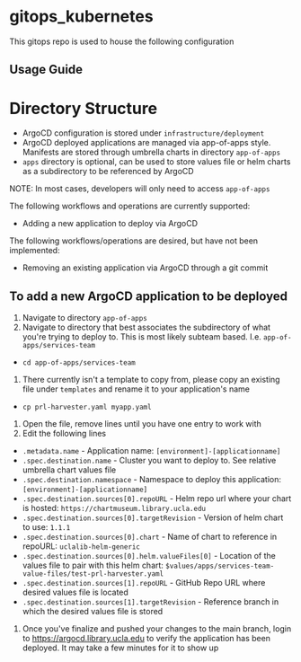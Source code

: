 # gitops_kubernetes

This gitops repo is used to house the following configuration

## Usage Guide 
Directory Structure
====================
* ArgoCD configuration is stored under `infrastructure/deployment`
* ArgoCD deployed applications are managed via app-of-apps style. Manifests are stored through umbrella charts in directory `app-of-apps`
* `apps` directory is optional, can be used to store values file or helm charts as a subdirectory to be referenced by ArgoCD

NOTE: In most cases, developers will only need to access `app-of-apps`

The following workflows and operations are currently supported:
* Adding a new application to deploy via ArgoCD

The following workflows/operations are desired, but have not been implemented:
* Removing an existing application via ArgoCD through a git commit


## To add a new ArgoCD application to be deployed
1. Navigate to directory `app-of-apps`
1. Navigate to directory that best associates the subdirectory of what you're trying to deploy to. This is most likely subteam based. I.e. `app-of-apps/services-team`
  * `cd app-of-apps/services-team`
1. There currently isn't a template to copy from, please copy an existing file under `templates` and rename it to your application's name
  * `cp prl-harvester.yaml myapp.yaml`
1. Open the file, remove lines until you have one entry to work with
1. Edit the following lines
  * `.metadata.name` - Application name:  `[environment]-[applicationname]`
  * `.spec.destination.name` - Cluster you want to deploy to. See relative umbrella chart values file
  * `.spec.destination.namespace` - Namespace to deploy this application: `[environment]-[applicationname]`
  * `.spec.destination.sources[0].repoURL` - Helm repo url where your chart is hosted: `https://chartmuseum.library.ucla.edu`
  * `.spec.destination.sources[0].targetRevision` - Version of helm chart to use: `1.1.1`
  * `.spec.destination.sources[0].chart` - Name of chart to reference in repoURL: `uclalib-helm-generic`
  * `.spec.destination.sources[0].helm.valueFiles[0]` - Location of the values file to pair with this helm chart: `$values/apps/services-team-value-files/test-prl-harvester.yaml`
  * `.spec.destination.sources[1].repoURL` - GitHub Repo URL where desired values file is located
  * `.spec.destination.sources[1].targetRevision` - Reference branch in which the desired values file is stored
1. Once you've finalize and pushed your changes to the main branch, login to https://argocd.library.ucla.edu to verify the application has been deployed. It may take a few minutes for it to show up
